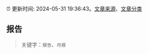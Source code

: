 :alarm_clock: 更新时间: 2024-05-31 19:36:43。[文章来源](/README.md)、[文章分类](/TAGS.md)

## 报告


> 关键字：`报告`、`月报`



